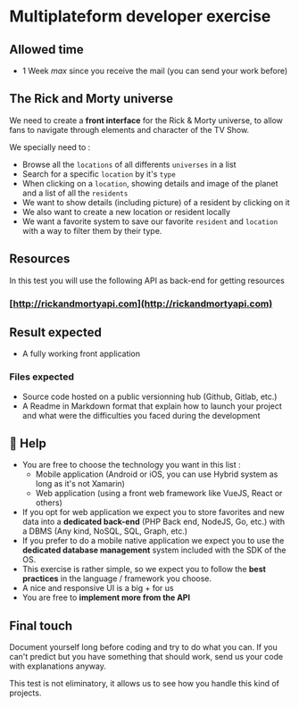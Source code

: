 # Multiplateform developer exercise

## Allowed time
- 1 Week *max* since you receive the mail (you can send your work  before)

## The Rick and Morty universe
We need to create a **front interface** for the Rick & Morty universe, to allow fans to navigate through elements and character of the TV Show.

We specially need to :
- Browse all the `locations` of all differents `universes` in a list
- Search for a specific `location` by it's `type` 
- When clicking on a `location`, showing details and image of the planet and a list of all the `residents` 
- We want to show details (including picture) of a resident by clicking on it
- We also want to create a new location or resident locally
- We want a favorite system to save our favorite `resident` and `location` with a way to filter them by their type.

## Resources 
In this test you will use the following API as back-end for getting resources

### [http://rickandmortyapi.com](http://rickandmortyapi.com)

## Result expected
- A fully working front application 

### Files expected
- Source code hosted on a public versionning hub (Github, Gitlab, etc.)
- A Readme in Markdown format that explain how to launch your project and what were the difficulties you faced during the development

## 🌟 Help
- You are free to choose the technology you want in this list : 
  - Mobile application (Android or iOS, you can use Hybrid system as long as it's not Xamarin)
  - Web application (using a front web framework like VueJS, React or others)
- If you opt for web application we expect you to store favorites and new data into a **dedicated back-end** (PHP Back end, NodeJS, Go, etc.) with a DBMS (Any kind, NoSQL, SQL, Graph, etc.)
- If you prefer to do a mobile native application we expect you to use the **dedicated database management** system included with the SDK of the OS.
- This exercise is rather simple, so we expect you to follow the **best practices** in the language / framework you choose.
- A nice and responsive UI is a big + for us
- You are free to **implement more from the API**

## Final touch
Document yourself long before coding and try to do what you can. If you can't predict but you have something that should work, send us your code with explanations anyway.

This test is not eliminatory, it allows us to see how you handle this kind of projects.